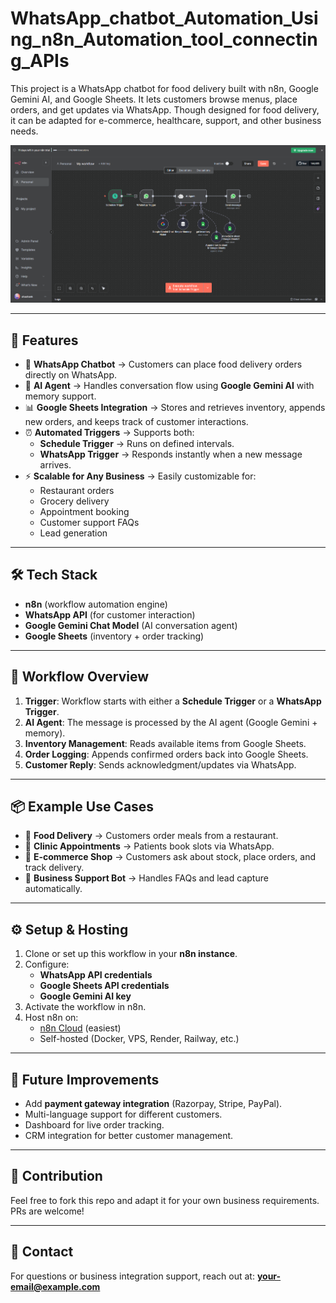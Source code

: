 # WhatsApp_chatbot_Automation_Using_n8n_Automation_tool_connecting_APIs
This project is a WhatsApp chatbot for food delivery built with n8n, Google Gemini AI, and Google Sheets. It lets customers browse menus, place orders, and get updates via WhatsApp. Though designed for food delivery, it can be adapted for e-commerce, healthcare, support, and other business needs.



![Alt text](image.png)

---

## 🚀 Features
- 📱 **WhatsApp Chatbot** → Customers can place food delivery orders directly on WhatsApp.  
- 🤖 **AI Agent** → Handles conversation flow using **Google Gemini AI** with memory support.  
- 📊 **Google Sheets Integration** → Stores and retrieves inventory, appends new orders, and keeps track of customer interactions.  
- ⏰ **Automated Triggers** → Supports both:
  - **Schedule Trigger** → Runs on defined intervals.  
  - **WhatsApp Trigger** → Responds instantly when a new message arrives.  
- ⚡ **Scalable for Any Business** → Easily customizable for:
  - Restaurant orders  
  - Grocery delivery  
  - Appointment booking  
  - Customer support FAQs  
  - Lead generation  

---

## 🛠️ Tech Stack
- **n8n** (workflow automation engine)  
- **WhatsApp API** (for customer interaction)  
- **Google Gemini Chat Model** (AI conversation agent)  
- **Google Sheets** (inventory + order tracking)  

---

## 🔄 Workflow Overview
1. **Trigger**: Workflow starts with either a **Schedule Trigger** or a **WhatsApp Trigger**.  
2. **AI Agent**: The message is processed by the AI agent (Google Gemini + memory).  
3. **Inventory Management**: Reads available items from Google Sheets.  
4. **Order Logging**: Appends confirmed orders back into Google Sheets.  
5. **Customer Reply**: Sends acknowledgment/updates via WhatsApp.  

---

## 📦 Example Use Cases
- 🍔 **Food Delivery** → Customers order meals from a restaurant.  
- 🏥 **Clinic Appointments** → Patients book slots via WhatsApp.  
- 🛒 **E-commerce Shop** → Customers ask about stock, place orders, and track delivery.  
- 💼 **Business Support Bot** → Handles FAQs and lead capture automatically.  

---

## ⚙️ Setup & Hosting
1. Clone or set up this workflow in your **n8n instance**.  
2. Configure:
   - **WhatsApp API credentials**  
   - **Google Sheets API credentials**  
   - **Google Gemini AI key**  
3. Activate the workflow in n8n.  
4. Host n8n on:
   - [n8n Cloud](https://n8n.io/cloud) (easiest)  
   - Self-hosted (Docker, VPS, Render, Railway, etc.)  

---

## 📌 Future Improvements
- Add **payment gateway integration** (Razorpay, Stripe, PayPal).  
- Multi-language support for different customers.  
- Dashboard for live order tracking.  
- CRM integration for better customer management.  

---

## 🤝 Contribution
Feel free to fork this repo and adapt it for your own business requirements. PRs are welcome!

---

## 📧 Contact
For questions or business integration support, reach out at: **your-email@example.com**
